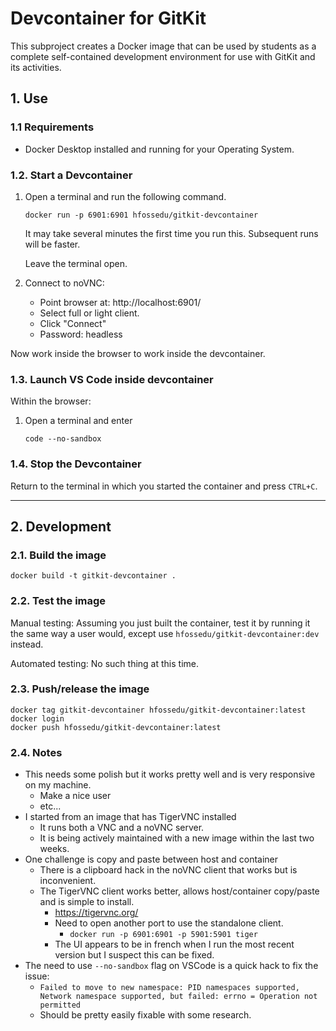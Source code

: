 # Devcontainer for GitKit

This subproject creates a Docker image that can be used by students
as a complete self-contained development environment for use with
GitKit and its activities.

## 1. Use

### 1.1 Requirements

* Docker Desktop installed and running for your Operating System.

### 1.2. Start a Devcontainer

1. Open a terminal and run the following command.

    ```
    docker run -p 6901:6901 hfossedu/gitkit-devcontainer
    ```

    It may take several minutes the first time you run this.
    Subsequent runs will be faster.

    Leave the terminal open.

2. Connect to noVNC:

    * Point browser at: http://localhost:6901/
    * Select full or light client.
    * Click "Connect"
    * Password: headless


Now work inside the browser to work inside the devcontainer.

### 1.3. Launch VS Code inside devcontainer

Within the browser:

1. Open a terminal and enter

    ```
    code --no-sandbox
    ```


### 1.4. Stop the Devcontainer

Return to the terminal in which you started the container and press `CTRL+C`.

---

## 2. Development

### 2.1. Build the image

```
docker build -t gitkit-devcontainer .
```

### 2.2. Test the image

Manual testing: Assuming you just built the container, test it by running it the same way a user would, except use `hfossedu/gitkit-devcontainer:dev` instead.

Automated testing: No such thing at this time.

### 2.3. Push/release the image

```
docker tag gitkit-devcontainer hfossedu/gitkit-devcontainer:latest
docker login
docker push hfossedu/gitkit-devcontainer:latest
```

### 2.4. Notes

* This needs some polish but it works pretty well and is very responsive on my machine.
  * Make a nice user
  * etc...
* I started from an image that has TigerVNC installed
  * It runs both a VNC and a noVNC server.
  * It is being actively maintained with a new image within the last two weeks.
* One challenge is copy and paste between host and container
  * There is a clipboard hack in the noVNC client that works but is inconvenient.
  * The TigerVNC client works better, allows host/container copy/paste and is simple to install.
    *  https://tigervnc.org/
    * Need to open another port to use the standalone client.
      * `docker run -p 6901:6901 -p 5901:5901 tiger`
    * The UI appears to be in french when I run the most recent version but I suspect this can be fixed.
* The need to use `--no-sandbox` flag on VSCode is a quick hack to fix the issue:
  * `Failed to move to new namespace: PID namespaces supported, Network namespace supported, but failed: errno = Operation not permitted`
  * Should be pretty easily fixable with some research.

